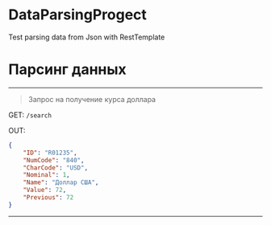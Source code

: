 # DataParsingProgect
Test parsing data from Json with RestTemplate

# Парсинг данных
---
> Запрос на получение курса доллара 

GET: `/search`

OUT:
```json
{
    "ID": "R01235",
    "NumCode": "840",
    "CharCode": "USD",
    "Nominal": 1,
    "Name": "Доллар США",
    "Value": 72,
    "Previous": 72
} 
```
---
